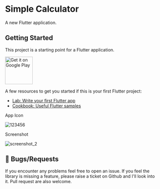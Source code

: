 # Simple Calculator

A new Flutter application.

## Getting Started

This project is a starting point for a Flutter application.

 <a href='https://play.google.com/store/apps/details?id=com.alltechsavvy.calculator'><img alt='Get it on Google Play' src='https://play.google.com/intl/en_us/badges/images/generic/en_badge_web_generic.png' height=90px/></a>

A few resources to get you started if this is your first Flutter project:

- [Lab: Write your first Flutter app](https://flutter.dev/docs/get-started/codelab)
- [Cookbook: Useful Flutter samples](https://flutter.dev/docs/cookbook)

App Icon

![123456](https://user-images.githubusercontent.com/43273993/58757269-1e4b9780-8527-11e9-90cb-48e65d06331a.png)


Screenshot

![screenshot_2](https://user-images.githubusercontent.com/43273993/58757317-06284800-8528-11e9-8c72-1e028daf8123.png)

## 🐛 Bugs/Requests #
If you encounter any problems feel free to open an issue. If you feel the library is missing a feature, please raise a ticket on Github and I'll look into it. Pull request are also welcome.
